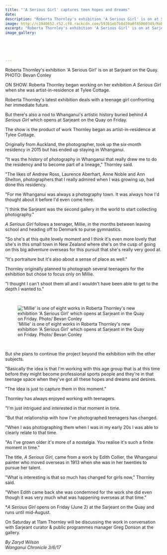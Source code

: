 ```yaml
---
title: "'A Serious Girl' captures teen hopes and dreams"
date: 
description: "Roberta Thornley's exhibition 'A Serious Girl' is on at Sarjeant on the Quay. A Serious Girl follows a teenager, former WHS student Millie Manning..."
image: http://c1940652.r52.cf0.rackcdn.com/59361eb7b8d39a0f85000349/Roberta-Thornleys-exhib-A-Serious-GirlSarj-Quay-Chron-June.jpg
excerpt: "Roberta Thornley's exhibition 'A Serious Girl' is on at Sarjeant on the Quay. A Serious Girl follows a teenager, former WHS student Millie Manning, in the months between leaving school & heading off  to Denmark to purse gymnastics."
image_gallery:
    
    
    
    
    
---
```


<p>Roberta Thornley's exhibition 'A Serious Girl' is on at Sarjeant on the Quay. <br />PHOTO: Bevan Conley</p>
<p>ON SHOW:&nbsp;<span>Roberta Thornley began working on her exhibition <em>A Serious Girl</em> when she was artist-in-residence at Tylee Cottage.</span></p>
<p>Roberta Thornley's latest exhibition deals with a teenage girl confronting her immediate future.</p>
<p>But there's also a nod to Whanganui's artistic history buried behind&nbsp;<em>A Serious Girl</em>&nbsp;which opens at Sarjeant on the Quay on Friday.</p>
<p>The show is the product of work Thornley began as artist-in-residence at Tylee Cottage.</p>
<p>Originally from Auckland, the photographer, took up the six-month residency in 2015 but has ended up staying in Whanganui.</p>
<p>"It was the history of photography in Whanganui that really drew me to do the residency and to become part of a lineage," Thornley said.</p>
<p>"The likes of Andrew Ross, Laurence Aberhart, Anne Noble and Ann Shelton, photographers that I really admired when I was growing up, had done this residency.</p>
<p>"For me Whanganui was always a photography town. It was always how I'd thought about it before I'd even come here.</p>
<p>"I think the Sarjeant was the second gallery in the world to start collecting photography."</p>
<p><em>A Serious Girl</em>&nbsp;follows a teenager, Millie, in the months between leaving school and heading off to Denmark to purse gymnastics.</p>
<p>"So she's at this quite lovely moment and I think it's even more lovely that she's in this small town in New Zealand where she's on the cusp of going on this big adventure overseas for this pursuit that she's really very good at.</p>
<p>"It's portraiture but it's also about a sense of place as well."</p>
<p>Thornley originally planned to photograph several teenagers for the exhibition but chose to focus only on Millie.</p>
<p>"I thought I can't shoot them all and I wouldn't have been able to get to the depth I wanted to."</p>
<p>&nbsp;</p>
<figure><img src="http://media.nzherald.co.nz/webcontent/image/jpg/201722/SCCZEN_020617WCBRCPho02_620x310.jpg" alt="'Millie' is one of eight works in Roberta Thornley's new exhibition 'A Serious Girl' which opens at Sarjeant in the Quay on Friday. Photo/ Bevan Conley " /><figcaption>'Millie' is one of eight works in Roberta Thornley's new exhibition 'A Serious Girl' which opens at Sarjeant in the Quay on Friday. Photo/ Bevan Conley</figcaption></figure>
<p>&nbsp;</p>
<p>But she plans to continue the project beyond the exhibition with the other subjects.</p>
<p>"Basically the idea is that I'm working with this age group that is at this time before they might become professional sports people and they're in that teenage space when they've got all these hopes and dreams and desires.</p>
<p>"The idea is just to capture them in this moment."</p>
<p>Thornley has always enjoyed working with teenagers.</p>
<p>"I'm just intrigued and interested in that moment in time.</p>
<p>"But that relationship with how I've photographed teenagers has changed.</p>
<p>"When I was photographing them when I was in my early 20s I was able to clearly relate to that time.</p>
<p>"As I've grown older it's more of a nostalgia. You realise it's such a finite moment in time."</p>
<p>The title,&nbsp;<em>A Serious Girl</em>, came from a work by Edith Collier, the Whanganui painter who moved overseas in 1913 when she was in her twenties to pursue her talent.</p>
<p>"What is interesting is that so much has changed for girls now," Thornley said.</p>
<p>"When Edith came back she was condemned for the work she did even though it was very much what was happening overseas at that time."</p>
<p>*<em>A Serious Girl</em>&nbsp;opens on Friday (June 2) at the Sarjeant on the Quay and runs until mid-August.</p>
<p>On Saturday at 11am Thornley will be discussing the work in conversation with Sarjeant curator &amp; public programmes manager Greg Donson at the gallery.</p>
<p class="clear syndicator"><em>By Zaryd Wilson</em><br /><em>Wanganui Chronicle 3/6/17</em></p>

